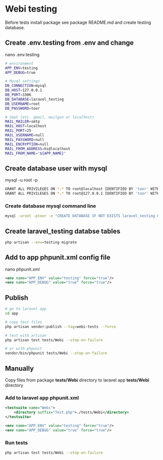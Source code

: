 # Webi testing
Before tests install package see package README.md and create testing database.

## Create .env.testing from .env and change
nano .env.testing
```sh
# environment
APP_ENV=testing
APP_DEBUG=true

# Mysql settings
DB_CONNECTION=mysql
DB_HOST=127.0.0.1
DB_PORT=3306
DB_DATABASE=laravel_testing
DB_USERNAME=root
DB_PASSWORD=toor

# Smpt (etc. gmail, mailgun or localhost)
MAIL_MAILER=smtp
MAIL_HOST=localhost
MAIL_PORT=25
MAIL_USERNAME=null
MAIL_PASSWORD=null
MAIL_ENCRYPTION=null
MAIL_FROM_ADDRESS=hi@localhost
MAIL_FROM_NAME="${APP_NAME}"
```

## Create database user with mysql
mysql -u root -p
```sh
GRANT ALL PRIVILEGES ON *.* TO root@localhost IDENTIFIED BY 'toor' WITH GRANT OPTION;
GRANT ALL PRIVILEGES ON *.* TO root@127.0.0.1 IDENTIFIED BY 'toor' WITH GRANT OPTION;
```

### Create database mysql command line
```sh
mysql -uroot -ptoor -e "CREATE DATABASE IF NOT EXISTS laravel_testing CHARACTER SET utf8mb4 COLLATE utf8mb4_unicode_ci;"
```

## Create laravel_testing databse tables
```sh
php artisan --env=testing migrate
```

## Add to app phpunit.xml config file
nano phpunit.xml
```xml
<env name="APP_ENV" value="testing" force="true"/>
<env name="APP_DEBUG" value="true" force="true"/>
```

## Publish
```sh
# go to laravel app
cd app

# copy test files
php artisan vendor:publish --tag=webi-tests --force

# test with artisan
php artisan test tests/Webi --stop-on-failure

# or with phpunit
vendor/bin/phpunit tests/Webi --stop-on-failure
```

## Manually
Copy files from package **tests/Webi** directory to laravel app **tests/Webi** directory

### Add to laravel app phpunit.xml
```xml
<testsuite name="Webi">
	<directory suffix="Test.php">./tests/Webi</directory>
</testsuite>

<env name="APP_ENV" value="testing" force="true"/>
<env name="APP_DEBUG" value="true" force="true"/>
```

### Run tests
```sh
php artisan test tests/Webi --stop-on-failure
```